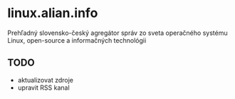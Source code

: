 # linux.alian.info
Prehľadný slovensko-český agregátor správ zo sveta operačného systému Linux, open-source a informačných technológii

## TODO
* aktualizovat zdroje
* upravit RSS kanal
